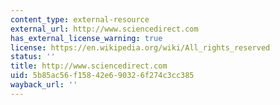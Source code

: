 ```yaml
---
content_type: external-resource
external_url: http://www.sciencedirect.com
has_external_license_warning: true
license: https://en.wikipedia.org/wiki/All_rights_reserved
status: ''
title: http://www.sciencedirect.com
uid: 5b85ac56-f158-42e6-9032-6f274c3cc385
wayback_url: ''
---
```

